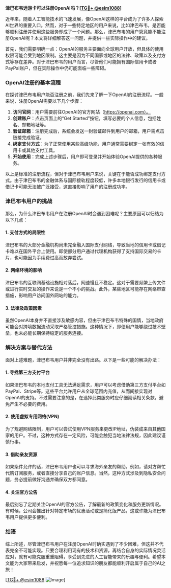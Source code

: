 **津巴布韦远游卡可以注册OpenAI吗？[[TG💪+ @esim1088](https://t.me/s/esim1088)]**

近年来，随着人工智能技术的飞速发展，像OpenAI这样的平台成为了许多人探索AI世界的重要入口。然而，对于一些特定地区的用户来说，比如津巴布韦，是否能够顺利注册并使用这些服务却成了一个问题。那么，津巴布韦的用户究竟能不能注册OpenAI呢？本文将详细解答这一问题，并提供一些实际操作中的建议。

首先，我们需要明确一点：OpenAI的服务主要面向全球用户开放，但具体的使用权限可能会受到地区限制。这主要是因为不同国家或地区的法律、政策以及支付方式等存在差异。对于津巴布韦的用户而言，尽管他们可能拥有国际信用卡或者PayPal账户，但在实际操作中仍可能面临一些障碍。

### OpenAI注册的基本流程

在探讨津巴布韦用户能否注册之前，我们先来了解一下OpenAI的注册流程。一般来说，注册OpenAI需要以下几个步骤：

1. **访问官网**：用户需要前往OpenAI的官方网站（https://openai.com）。
2. **创建账户**：点击页面上的“Get Started”按钮，填写必要的个人信息，包括姓名、邮箱地址等。
3. **验证邮箱**：注册完成后，系统会发送一封验证邮件到用户的邮箱，用户需点击链接完成验证。
4. **绑定支付方式**：为了正常使用某些高级功能，用户通常需要绑定一张有效的信用卡或其他支付工具。
5. **开始使用**：完成上述步骤后，用户即可登录并开始体验OpenAI提供的各种服务。

以上是标准的注册流程，但对于津巴布韦用户来说，关键在于能否成功绑定支付方式。由于津巴布韦的金融体系与国际接轨程度较低，许多本地银行发行的信用卡或借记卡可能无法被广泛接受，这直接影响了用户的注册成功率。

### 津巴布韦用户的挑战

那么，为什么津巴布韦用户在注册OpenAI时会遇到困难呢？主要原因可以归结为以下几点：

#### 1. 支付方式的局限性
津巴布韦的大部分金融机构尚未完全融入国际支付网络，导致当地的信用卡或借记卡难以在国外平台上使用。即使部分用户通过代理机构获得了支持国际交易的卡片，也可能因为手续费过高而放弃尝试。

#### 2. 网络环境的影响
津巴布韦的互联网基础设施相对落后，网速慢且不稳定。这对于需要频繁上传文件或进行实时交互的操作来说是一个不小的挑战。此外，某些地区可能存在网络审查措施，影响用户访问国外网站的能力。

#### 3. 法律及政策因素
虽然OpenAI本身并不直接涉及敏感内容，但由于津巴布韦特殊的国情，当地政府可能会对跨境数据流动采取严格管控措施。这种情况下，即便用户能够绕过技术壁垒，也未必能长期保持稳定的服务连接。

### 解决方案与替代方法

面对上述难题，津巴布韦用户并非完全没有出路。以下是一些可能的解决办法：

#### 1. 寻找第三方支付平台
如果津巴布韦的本地支付工具无法满足需求，用户可以考虑借助第三方支付平台如PayPal、Stripe等。这些平台允许用户从全球范围内充值，从而间接实现对OpenAI的支持。不过需要注意的是，在选择此类服务时应仔细阅读相关条款，避免产生不必要的费用。

#### 2. 使用虚拟专用网络(VPN)
为了规避网络限制，用户可以尝试使用VPN服务来更改IP地址，伪装成来自其他国家的用户。不过，这种方式存在一定风险，可能会触犯当地法律法规，因此建议谨慎行事。

#### 3. 借助亲友资源
如果条件允许的话，津巴布韦用户也可以寻求海外亲友的帮助。例如，请对方帮忙代购订阅服务，或者直接分享自己的账户信息。当然，这种方式涉及到隐私安全问题，务必提前做好沟通并确保双方都同意。

#### 4. 关注官方公告
最后别忘了定期关注OpenAI的官方公告，了解最新的政策变化和服务更新情况。有时候，公司会推出针对特定市场的优惠活动或是简化版产品，这或许能为津巴布韦用户提供更多便利。

### 结语

综上所述，尽管津巴布韦用户在注册OpenAI时确实遇到了不少困难，但这并不代表完全不可能实现。只要合理利用现有的技术和资源，再结合自身的实际情况灵活应对，就有可能克服重重阻碍，享受到先进的人工智能带来的乐趣与便利。希望本文能为大家带来启发，并祝愿每一位追求知识的朋友都能顺利开启属于自己的AI之旅！

[[TG💪+ @esim1088](https://t.me/s/esim1088) ![Image](https://i.postimg.cc/4NQfJmqS/Snipaste-2025-05-13-00-14-12.png)]
